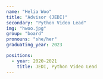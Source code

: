 ```yaml
---
name: "Helia Woo"
title: "Advisor (JEDI)"
secondary: "Python Video Lead"
img: "hwoo.jpg"
group: "board"
pronouns: "she/her"
graduating_year: 2023

positions:
  - year: 2020-2021
    title: JEDI, Python Video Lead
---
```

